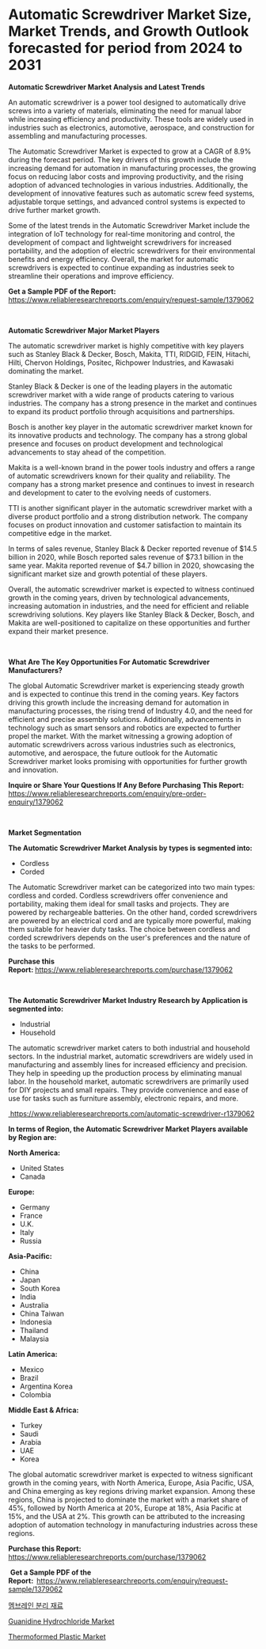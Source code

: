 <p><h1>Automatic Screwdriver Market Size, Market Trends, and Growth Outlook forecasted for period from 2024 to 2031</h1></p><p><strong>Automatic Screwdriver Market Analysis and Latest Trends</strong></p>
<p><p>An automatic screwdriver is a power tool designed to automatically drive screws into a variety of materials, eliminating the need for manual labor while increasing efficiency and productivity. These tools are widely used in industries such as electronics, automotive, aerospace, and construction for assembling and manufacturing processes.</p><p>The Automatic Screwdriver Market is expected to grow at a CAGR of 8.9% during the forecast period. The key drivers of this growth include the increasing demand for automation in manufacturing processes, the growing focus on reducing labor costs and improving productivity, and the rising adoption of advanced technologies in various industries. Additionally, the development of innovative features such as automatic screw feed systems, adjustable torque settings, and advanced control systems is expected to drive further market growth.</p><p>Some of the latest trends in the Automatic Screwdriver Market include the integration of IoT technology for real-time monitoring and control, the development of compact and lightweight screwdrivers for increased portability, and the adoption of electric screwdrivers for their environmental benefits and energy efficiency. Overall, the market for automatic screwdrivers is expected to continue expanding as industries seek to streamline their operations and improve efficiency.</p></p>
<p><strong>Get a Sample PDF of the Report:&nbsp;</strong> <a href="https://www.reliableresearchreports.com/enquiry/request-sample/1379062">https://www.reliableresearchreports.com/enquiry/request-sample/1379062</a></p>
<p>&nbsp;</p>
<p><strong>Automatic Screwdriver Major Market Players</strong></p>
<p><p>The automatic screwdriver market is highly competitive with key players such as Stanley Black & Decker, Bosch, Makita, TTI, RIDGID, FEIN, Hitachi, Hilti, Chervon Holdings, Positec, Richpower Industries, and Kawasaki dominating the market. </p><p>Stanley Black & Decker is one of the leading players in the automatic screwdriver market with a wide range of products catering to various industries. The company has a strong presence in the market and continues to expand its product portfolio through acquisitions and partnerships. </p><p>Bosch is another key player in the automatic screwdriver market known for its innovative products and technology. The company has a strong global presence and focuses on product development and technological advancements to stay ahead of the competition.</p><p>Makita is a well-known brand in the power tools industry and offers a range of automatic screwdrivers known for their quality and reliability. The company has a strong market presence and continues to invest in research and development to cater to the evolving needs of customers.</p><p>TTI is another significant player in the automatic screwdriver market with a diverse product portfolio and a strong distribution network. The company focuses on product innovation and customer satisfaction to maintain its competitive edge in the market.</p><p>In terms of sales revenue, Stanley Black & Decker reported revenue of $14.5 billion in 2020, while Bosch reported sales revenue of $73.1 billion in the same year. Makita reported revenue of $4.7 billion in 2020, showcasing the significant market size and growth potential of these players.</p><p>Overall, the automatic screwdriver market is expected to witness continued growth in the coming years, driven by technological advancements, increasing automation in industries, and the need for efficient and reliable screwdriving solutions. Key players like Stanley Black & Decker, Bosch, and Makita are well-positioned to capitalize on these opportunities and further expand their market presence.</p></p>
<p>&nbsp;</p>
<p><strong>What Are The Key Opportunities For Automatic Screwdriver Manufacturers?</strong></p>
<p><p>The global Automatic Screwdriver market is experiencing steady growth and is expected to continue this trend in the coming years. Key factors driving this growth include the increasing demand for automation in manufacturing processes, the rising trend of Industry 4.0, and the need for efficient and precise assembly solutions. Additionally, advancements in technology such as smart sensors and robotics are expected to further propel the market. With the market witnessing a growing adoption of automatic screwdrivers across various industries such as electronics, automotive, and aerospace, the future outlook for the Automatic Screwdriver market looks promising with opportunities for further growth and innovation.</p></p>
<p><strong>Inquire or Share Your Questions If Any Before Purchasing This Report:</strong> <a href="https://www.reliableresearchreports.com/enquiry/pre-order-enquiry/1379062">https://www.reliableresearchreports.com/enquiry/pre-order-enquiry/1379062</a></p>
<p>&nbsp;</p>
<p><strong>Market Segmentation</strong></p>
<p><strong>The Automatic Screwdriver Market Analysis by types is segmented into:</strong></p>
<p><ul><li>Cordless</li><li>Corded</li></ul></p>
<p><p>The Automatic Screwdriver market can be categorized into two main types: cordless and corded. Cordless screwdrivers offer convenience and portability, making them ideal for small tasks and projects. They are powered by rechargeable batteries. On the other hand, corded screwdrivers are powered by an electrical cord and are typically more powerful, making them suitable for heavier duty tasks. The choice between cordless and corded screwdrivers depends on the user's preferences and the nature of the tasks to be performed.</p></p>
<p><strong>Purchase this Report:&nbsp;</strong><a href="https://www.reliableresearchreports.com/purchase/1379062">https://www.reliableresearchreports.com/purchase/1379062</a></p>
<p>&nbsp;</p>
<p><strong>The Automatic Screwdriver Market Industry Research by Application is segmented into:</strong></p>
<p><ul><li>Industrial</li><li>Household</li></ul></p>
<p><p>The automatic screwdriver market caters to both industrial and household sectors. In the industrial market, automatic screwdrivers are widely used in manufacturing and assembly lines for increased efficiency and precision. They help in speeding up the production process by eliminating manual labor. In the household market, automatic screwdrivers are primarily used for DIY projects and small repairs. They provide convenience and ease of use for tasks such as furniture assembly, electronic repairs, and more.</p></p>
<p><a href="https://www.reliableresearchreports.com/automatic-screwdriver-r1379062">&nbsp;https://www.reliableresearchreports.com/automatic-screwdriver-r1379062</a></p>
<p><strong>In terms of Region, the Automatic Screwdriver Market Players available by Region are:</strong></p>
<p>
    <p> <strong> North America: </strong>
        <ul>
            <li>United States</li>
            <li>Canada</li>
        </ul>
        </p> 
    <p> <strong> Europe: </strong>
        <ul>
            <li>Germany</li>
            <li>France</li>
            <li>U.K.</li>
            <li>Italy</li>
            <li>Russia</li>
        </ul>
        </p> 
    <p> <strong> Asia-Pacific: </strong>
        <ul>
            <li>China</li>
            <li>Japan</li>
            <li>South Korea</li>
            <li>India</li>
            <li>Australia</li>
            <li>China Taiwan</li>
            <li>Indonesia</li>
            <li>Thailand</li>
            <li>Malaysia</li>
        </ul>
        </p> 
    <p> <strong> Latin America: </strong>
        <ul>
            <li>Mexico</li>
            <li>Brazil</li>
            <li>Argentina Korea</li>
            <li>Colombia</li>
        </ul>
        </p> 
    <p> <strong> Middle East & Africa: </strong>
        <ul>
            <li>Turkey</li>
            <li>Saudi</li>
            <li>Arabia</li>
            <li>UAE</li>
            <li>Korea</li>
        </ul>
    </p>
    </p>
<p><p>The global automatic screwdriver market is expected to witness significant growth in the coming years, with North America, Europe, Asia Pacific, USA, and China emerging as key regions driving market expansion. Among these regions, China is projected to dominate the market with a market share of 45%, followed by North America at 20%, Europe at 18%, Asia Pacific at 15%, and the USA at 2%. This growth can be attributed to the increasing adoption of automation technology in manufacturing industries across these regions.</p></p>
<p><strong>Purchase this Report: </strong><a href="https://www.reliableresearchreports.com/purchase/1379062">https://www.reliableresearchreports.com/purchase/1379062</a></p>
<p>&nbsp;<strong>Get a Sample PDF of the Report:&nbsp;&nbsp;</strong><a href="https://www.reliableresearchreports.com/enquiry/request-sample/1379062">https://www.reliableresearchreports.com/enquiry/request-sample/1379062</a></p>
<p><strong></strong></p>
<p><p><a href="https://github.com/laholand/Market-Research-Report-List-3/blob/main/709269420397.md">멤브레인 분리 재료</a></p><p><a href="https://unruly-ladybug-44b.notion.site/Global-Guanidine-Hydrochloride-Market-by-Types-Applications-and-Major-Players-with-Regional-Growt-92b7c35eb8084a00a5e39def61c50611">Guanidine Hydrochloride Market</a></p><p><a href="https://shimmer-gardenia-37a.notion.site/Thermoformed-Plastic-Market-Size-Growth-and-Forecast-from-2024-2031-3fcca86ce8704e3189dd37fb6fc39540">Thermoformed Plastic Market</a></p></p>